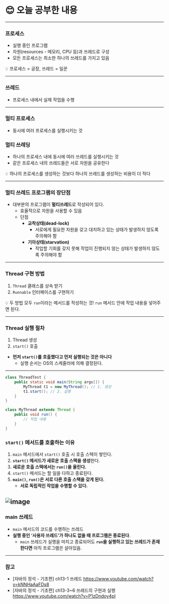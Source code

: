 # 😊 오늘 공부한 내용

---
### 프로세스
- 실행 중인 프로그램
- 자원(resources - 메모리, CPU 등)과 쓰레드로 구성
- 모든 프로세스는 최소한 하나의 쓰레드를 가지고 있음


💡 프로세스 = 공장, 쓰레드 = 일꾼


---

### 쓰레드
- 프로세스 내에서 실제 작업을 수행

---

### 멀티 프로세스
- 동시에 여러 프로세스를 실행시키는 것

### 멀티 쓰레딩
- 하나의 프로세스 내에 동시에 여러 쓰레드를 실행시키는 것
- 같은 프로세스 내의 쓰레드들은 서로 자원을 공유한다


💡 하나의 프로세스를 생성하는 것보다 하나의 쓰레드를 생성하는 비용이 더 적다


---

### 멀티 쓰레드 프로그램의 장단점
- 대부분의 프로그램이 **멀티쓰레드**로 작성되어 있다.
    - 효율적으로 자원을 사용할 수 있음
    - 단점
        - **교착상태(dead-lock)**
            - 서로에게 필요한 자원을 갖고 대치하고 있는 상태가 발생하지 않도록 주의해야 함
        - **기아상태(starvation)**
            - 작업할 기회를 갖지 못해 작업이 진행되지 않는 상태가 발생하지 않도록 주의해야 함

---

### Thread 구현 방법
1. `Thread` 클래스를 상속 받기
2. `Runnable` 인터페이스를 구현하기


💡 두 방법 모두 `run`이라는 메서드를 작성하는 것! `run` 메서드 안에 작업 내용을 넣어주면 된다.


---

### Thread 실행 절차
1. Thread 생성
2. `start()` 호출

- **먼저 `start()`를 호출했다고 먼저 실행되는 것은 아니다**
    - 실행 순서는 OS의 스케줄러에 의해 결정된다.

---

```java
class ThreadTest {
    public static void main(String args[]) {
        MyThread t1 = new MyThread(); // 1. 생성
        t1.start(); // 2. 실행
    }
}

class MyThread extends Thread {
    public void run() {
        // 작업 내용
    }
}
```
### **`start()` 메서드를 호출하는 이유**
1. `main` 메서드에서 `start()` 호출 시 호출 스택이 쌓인다.
2. **`start()` 메서드가 새로운 호출 스택을 생성**한다.
3. **새로운 호출 스택에서는 `run()`을 올린다.**
4. `start()` 메서드는 할 일을 다하고 종료된다.
5. **`main()`, `run()`은 서로 다른 호출 스택을 갖게 된다.**
    - **서로 독립적인 작업을 수행할 수 있다.**

![image](https://github.com/user-attachments/assets/e72425ee-c2fe-4a05-80f9-813e4e70f00c)
---

### main 쓰레드
- `main` 메서드의 코드를 수행하는 쓰레드
- **실행 중인 ‘사용자 쓰레드’가 하나도 없을 때 프로그램은 종료된다**.
    - `main` 쓰레드가 실행을 마치고 종료되어도 **`run`을 실행하고 있는 쓰레드가 존재한다면** 아직 프로그램은 살아있음.

---

### 참고
- [자바의 정석 - 기초편] ch13-1 쓰레드 https://www.youtube.com/watch?v=kNNHaAaFDs8
- [자바의 정석 - 기초편] ch13-3~6 쓰레드의 구현과 실행 https://www.youtube.com/watch?v=P1zDndoy4pI
